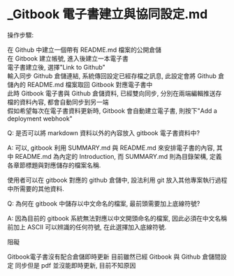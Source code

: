 # _Gitbook 電子書建立與協同設定.md

操作步驟:

在 Github 中建立一個帶有 README.md 檔案的公開倉儲<br>
在 Gitbook 建立帳號, 進入後建立一本電子書<br>
電子書建立後, 選擇"Link to Github"<br>
輸入同步 Github 倉儲連結, 系統傳回設定已經存檔之訊息, 此設定會將 Github 倉儲內的 README.md 檔案取回 Gitbook 對應電子書中<br>
此時 Gitbook 電子書與 Github 倉儲資料, 已經雙向同步, 分別在兩端編輯推送存檔的資料內容, 都會自動同步到另一端<br>
假如希望每次在電子書資料更新時, Gitbook 會自動建立電子書, 則按下"Add a deployment webhook"

Q: 是否可以將 markdown 資料以外的內容放入 gitbook 電子書資料中?

A: 可以, gitbook 利用 SUMMARY.md 與 README.md 來安排電子書的內容, 其中 README.md 為內定的 Introduction, 而 SUMMARY.md 則為目錄架構, 定義各章節標題與對應儲存的檔案名稱.

使用者可以在 gitbook 對應的 github 倉儲中, 設法利用 git 放入其他專案執行過程中所需要的其他資料.

Q: 為何在 gitbook 中儲存以中文命名的檔案, 最前頭需要加上底線符號?

A: 因為目前的 gitbook 系統無法對應以中文開頭命名的檔案, 因此必須在中文名稱前加上 ASCII 可以辨識的任何符號, 在此選擇加入底線符號.

阻礙

Gitbook電子書沒有配合倉儲即時更新
目前雖然已經 Gitbook 與 Github 倉儲間設定 同步但是 pdf 並沒能即時更新, 目前不知原因
